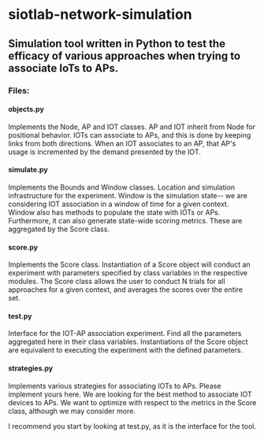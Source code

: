 # siotlab-network-simulation
## Simulation tool written in Python to test the efficacy of various approaches when trying to associate IoTs to APs.

### Files:

#### objects.py
Implements the Node, AP and IOT classes. AP and IOT inherit from Node for positional behavior. IOTs can associate to APs, and this is done by keeping links from both directions. When an IOT associates to an AP, that AP's usage is incremented by the demand presented by the IOT.

#### simulate.py
Implements the Bounds and Window classes. Location and simulation infrastructure for the experiment. Window is the simulation state-- we are considering IOT association in a window of time for a given context. Window also has methods to populate the state with IOTs or APs. Furthermore, it can also generate state-wide scoring metrics. These are aggregated by the Score class.

#### score.py
Implements the Score class. Instantiation of a Score object will conduct an experiment with parameters specified by class variables in the respective modules. The Score class allows the user to conduct N trials for all approaches for a given context, and averages the scores over the entire set.

#### test.py
Interface for the IOT-AP association experiment. Find all the parameters aggregated here in their class variables. Instantiations of the Score object are equivalent to executing the experiment with the defined parameters.

#### strategies.py
Implements various strategies for associating IOTs to APs. Please implement yours here. We are looking for the best method to associate IOT devices to APs. We want to optimize with respect to the metrics in the Score class, although we may consider more.

I recommend you start by looking at test.py, as it is the interface for the tool.  
